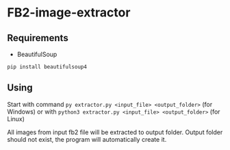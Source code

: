 # FB2-image-extractor

## Requirements
* BeautifulSoup

`pip install beautifulsoup4`

## Using

Start with command `py extractor.py <input_file> <output_folder>` (for Windows) or with `python3 extractor.py <input_file> <output_folder>` (for Linux)

All images from input fb2 file will be extracted to output folder. Output folder should not exist, the program will automatically create it.
